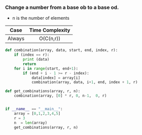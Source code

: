 ### Change a  number from a base ob to a base od.
* n is the number of elements

| Case          | Time Complexity |
| ------------- |:---------------:|
| Always        | O(C(n,r))          |


```python   
def combination(array, data, start, end, index, r):
    if (index == r): 
        print (data)
        return
    for i in range(start, end+1):
        if (end + i - 1 >= r - index):
            data[index] = array[i]
            combination(array, data, i+1, end, index + 1, r)

def get_combinations(array, r, n):
    combination(array, [0] * r, 0, n-1,  0, r)


if __name__ == "__main__":
    array = [0,1,2,3,4,5]
    r = 3
    n  = len(array)
    get_combinations(array, r, n)

```
